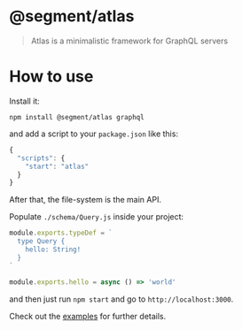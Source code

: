 # @segment/atlas

> Atlas is a minimalistic framework for GraphQL servers

# How to use

Install it:

```
npm install @segment/atlas graphql
```

and add a script to your `package.json` like this:

``` js
{
  "scripts": {
    "start": "atlas"
  }
}
```

After that, the file-system is the main API.

Populate `./schema/Query.js` inside your project:

``` js
module.exports.typeDef = `
  type Query {
    hello: String!
  }
`

module.exports.hello = async () => 'world'
```

and then just run `npm start` and go to `http://localhost:3000`.

Check out the [examples](./examples) for further details.
